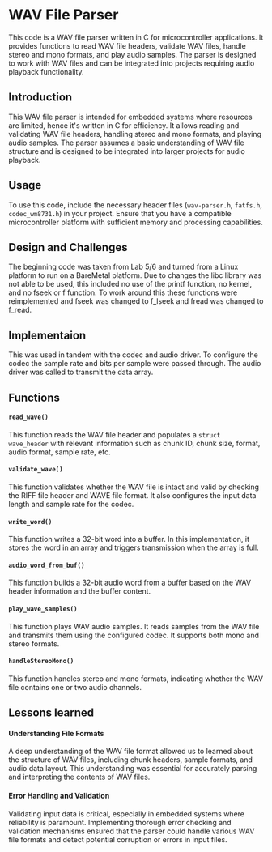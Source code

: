 # WAV File Parser

This code is a WAV file parser written in C for microcontroller applications. It provides functions to read WAV file headers, validate WAV files, handle stereo and mono formats, and play audio samples. The parser is designed to work with WAV files and can be integrated into projects requiring audio playback functionality.

## Introduction

This WAV file parser is intended for embedded systems where resources are limited, hence it's written in C for efficiency. It allows reading and validating WAV file headers, handling stereo and mono formats, and playing audio samples. The parser assumes a basic understanding of WAV file structure and is designed to be integrated into larger projects for audio playback.

## Usage 

To use this code, include the necessary header files (`wav-parser.h`, `fatfs.h`, `codec_wm8731.h`) in your project. Ensure that you have a compatible microcontroller platform with sufficient memory and processing capabilities.

## Design and Challenges
The beginning code was taken from Lab 5/6 and turned from a Linux platform to run on a BareMetal platform. Due to changes the libc library was not able to be used, this included no use of the printf function, no kernel, and no fseek or f function. To work around this these functions were reimplemented and fseek was changed to f_lseek and fread was changed to f_read. 


## Implementaion 

This was used in tandem with the codec and audio driver. To configure the codec the sample rate and bits per sample were passed through. The audio driver was called to transmit the data array. 


## Functions 

#### `read_wave()`

This function reads the WAV file header and populates a `struct wave_header` with relevant information such as chunk ID, chunk size, format, audio format, sample rate, etc.

#### `validate_wave()`

This function validates whether the WAV file is intact and valid by checking the RIFF file header and WAVE file format. It also configures the input data length and sample rate for the codec.

#### `write_word()`

This function writes a 32-bit word into a buffer. In this implementation, it stores the word in an array and triggers transmission when the array is full.

#### `audio_word_from_buf()`

This function builds a 32-bit audio word from a buffer based on the WAV header information and the buffer content.

#### `play_wave_samples()`

This function plays WAV audio samples. It reads samples from the WAV file and transmits them using the configured codec. It supports both mono and stereo formats.

#### `handleStereoMono()`

This function handles stereo and mono formats, indicating whether the WAV file contains one or two audio channels.


## Lessons learned 


#### Understanding File Formats 

A deep understanding of the WAV file format allowed us to learned about the structure of WAV files, including chunk headers, sample formats, and audio data layout. This understanding was essential for accurately parsing and interpreting the contents of WAV files.

#### Error Handling and Validation  

Validating input data is critical, especially in embedded systems where reliability is paramount. Implementing thorough error checking and validation mechanisms ensured that the parser could handle various WAV file formats and detect potential corruption or errors in input files.








